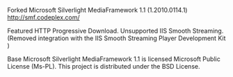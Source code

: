 Forked Microsoft Silverlight MediaFramework 1.1 (1.2010.0114.1)
http://smf.codeplex.com/

Featured HTTP Progressive Download. 
Unsupported IIS Smooth Streaming. 
(Removed integration with the IIS Smooth Streaming Player Development Kit ) 

Base Microsoft Silverlight MediaFramework 1.1 is licensed Microsoft Public License (Ms-PL).
This project is distributed under the BSD License.



